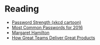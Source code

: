 # Reading

* [Password Strength (xkcd cartoon)](https://xkcd.com/936/)
* [Most Common Passwords for 2016](https://www.teamsid.com/worst-passwords-2016/)
* [Margaret Hamilton](http://www.wired.com/2015/10/margaret-hamilton-nasa-apollo)
* [How Great Teams Deliver Great Products](https://johnfergusonsmart.com/how-great-teams-deliver-great-products/)
